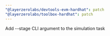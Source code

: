 ```yaml
---
"@layerzerolabs/devtools-evm-hardhat": patch
"@layerzerolabs/toolbox-hardhat": patch
---
```


Add --stage CLI argument to the simulation task
